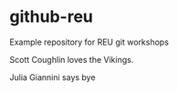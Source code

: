 # github-reu
Example repository for REU git workshops

Scott Coughlin loves the Vikings.

Julia Giannini says bye 
